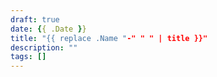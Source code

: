 ```yaml
---
draft: true
date: {{ .Date }}
title: "{{ replace .Name "-" " " | title }}"
description: ""
tags: []
---
```


